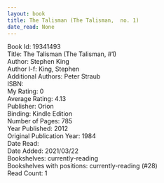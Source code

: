 ```yaml
---
layout: book
title: The Talisman (The Talisman,  no. 1)
date_read: None
---
```


Book Id: 19341493<br />
Title: The Talisman (The Talisman, #1)<br />
Author: Stephen King<br />
Author l-f: King, Stephen<br />
Additional Authors: Peter Straub<br />
ISBN: <br />
My Rating: 0<br />
Average Rating: 4.13<br />
Publisher: Orion<br />
Binding: Kindle Edition<br />
Number of Pages: 785<br />
Year Published: 2012<br />
Original Publication Year: 1984<br />
Date Read: <br />
Date Added: 2021/03/22<br />
Bookshelves: currently-reading<br />
Bookshelves with positions: currently-reading (#28)<br />
Read Count: 1<br />

